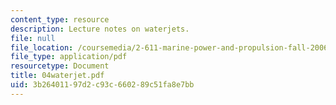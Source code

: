 ```yaml
---
content_type: resource
description: Lecture notes on waterjets.
file: null
file_location: /coursemedia/2-611-marine-power-and-propulsion-fall-2006/3b26401197d2c93c660289c51fa8e7bb_04waterjet.pdf
file_type: application/pdf
resourcetype: Document
title: 04waterjet.pdf
uid: 3b264011-97d2-c93c-6602-89c51fa8e7bb
---
```

